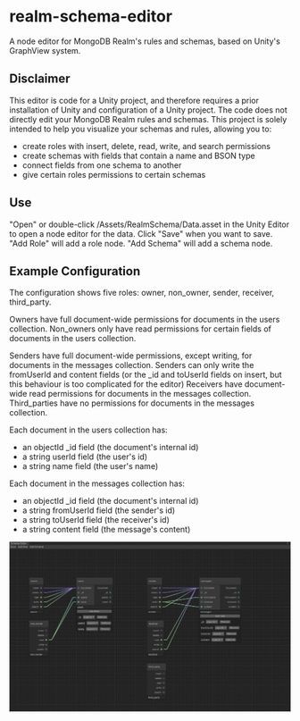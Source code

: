 # realm-schema-editor
A node editor for MongoDB Realm's rules and schemas, based on Unity's GraphView system.

## Disclaimer
This editor is code for a Unity project, and therefore requires a prior installation of Unity and
configuration of a Unity project. The code does not directly edit your MongoDB Realm rules and schemas.
This project is solely intended to help you visualize your schemas and rules, allowing you to:
 * create roles with insert, delete, read, write, and search permissions
 * create schemas with fields that contain a name and BSON type
 * connect fields from one schema to another
 * give certain roles permissions to certain schemas

## Use
"Open" or double-click /Assets/RealmSchema/Data.asset in the Unity Editor
to open a node editor for the data. Click "Save" when you want to save.
"Add Role" will add a role node. "Add Schema" will add a schema node.

## Example Configuration
The configuration shows five roles: owner, non_owner, sender, receiver, third_party.

Owners have full document-wide permissions for documents in the users collection.
Non_owners only have read permissions for certain fields of documents in the users collection.

Senders have full document-wide permissions, except writing, for documents in the messages collection.
Senders can only write the fromUserId and content fields
(or the _id and toUserId fields on insert, but this behaviour is too complicated for the editor)
Receivers have document-wide read permissions for documents in the messages collection.
Third_parties have no permissions for documents in the messages collection.

Each document in the users collection has:
 * an objectId _id field (the document's internal id)
 * a string userId field (the user's id)
 * a string name field (the user's name)

Each document in the messages collection has:
 * an objectId _id field (the document's internal id)
 * a string fromUserId field (the sender's id)
 * a string toUserId field (the receiver's id)
 * a string content field (the message's content)

![Image showing a node editor with roles and schemas for users and messages collections](example.png)
